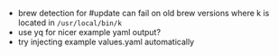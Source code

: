 - brew detection for #update can fail on old brew versions where k is located in `/usr/local/bin/k`
- use yq for nicer example yaml output?
- try injecting example values.yaml automatically
